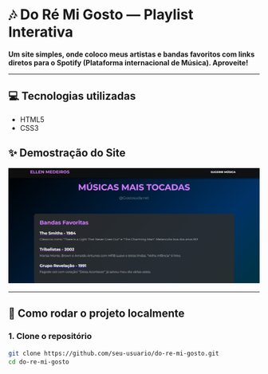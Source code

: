 # 🎶 Do Ré Mi Gosto — Playlist Interativa

**Um site simples, onde coloco meus artistas e bandas favoritos com links diretos para o Spotify (Plataforma internacional de Música). Aproveite!**

---

## 💻 Tecnologias utilizadas

- HTML5
- CSS3
  
## ✨ Demostração do Site
 <img src="./Captura de tela 2025-06-18 233320.png" alt= "foto">


---

## 🚀 Como rodar o projeto localmente
### 1. Clone o repositório

```bash
git clone https://github.com/seu-usuario/do-re-mi-gosto.git
cd do-re-mi-gosto

